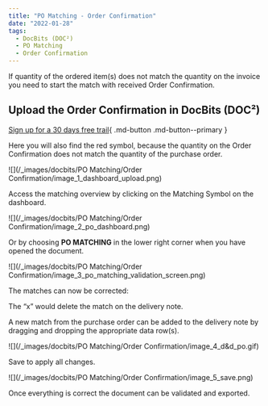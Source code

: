 ```yaml
---
title: "PO Matching - Order Confirmation"
date: "2022-01-28"
tags:
  - DocBits (DOC²)
  - PO Matching
  - Order Confirmation
---
```


If quantity of the ordered item(s) does not match the quantity on the invoice you need to start the match with received Order Confirmation.

## Upload the Order Confirmation in DocBits (DOC²)

[Sign up for a 30 days free trail](https://app.polydocs.io){ .md-button .md-button--primary }


Here you will also find the red symbol, because the quantity on the Order Confirmation does not match the quantity of the purchase order.

![](/_images/docbits/PO Matching/Order Confirmation/image_1_dashboard_upload.png)

Access the matching overview by clicking on the Matching Symbol on the dashboard.

![](/_images/docbits/PO Matching/Order Confirmation/image_2_po_dashboard.png)

Or by choosing **PO MATCHING** in the lower right corner when you have opened the document.

![](/_images/docbits/PO Matching/Order Confirmation/image_3_po_matching_validation_screen.png)

The matches can now be corrected:

The “x” would delete the match on the delivery note.

A new match from the purchase order can be added to the delivery note by dragging and dropping the appropriate data row(s).

![](/_images/docbits/PO Matching/Order Confirmation/image_4_d&d_po.gif)

Save to apply all changes.

![](/_images/docbits/PO Matching/Order Confirmation/image_5_save.png)

Once everything is correct the document can be validated and exported.
